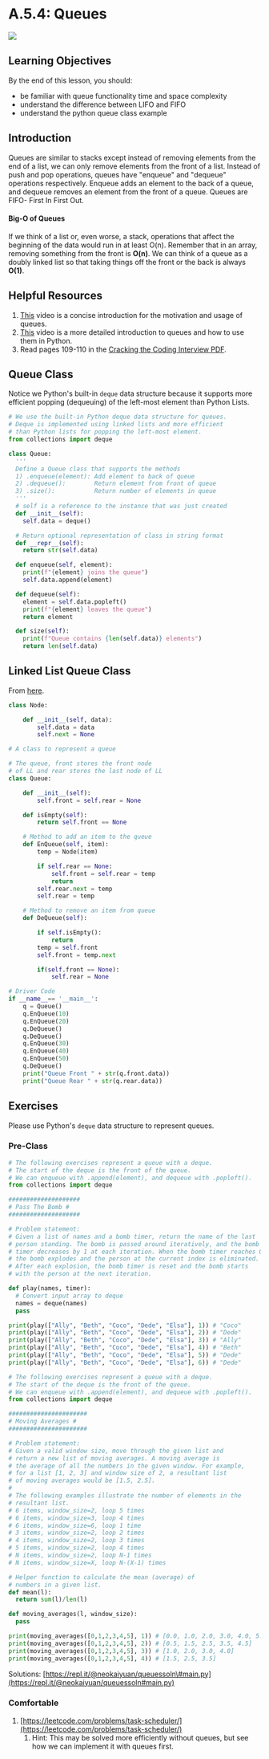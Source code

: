 # A.5.4: Queues

![](../../../.gitbook/assets/1_axag3gn3s-xjn3dvqw6afw.png)

## Learning Objectives

By the end of this lesson, you should:

- be familiar with queue functionality time and space complexity
- understand the difference between LIFO and FIFO
- understand the python queue class example

## Introduction

Queues are similar to stacks except instead of removing elements from the end of a list, we can only remove elements from the front of a list. Instead of push and pop operations, queues have "enqueue" and "dequeue" operations respectively. Enqueue adds an element to the back of a queue, and dequeue removes an element from the front of a queue. Queues are FIFO- First In First Out.

#### Big-O of Queues

If we think of a list or, even worse, a stack, operations that affect the beginning of the data would run in at least O\(n\). Remember that in an array, removing something from the front is **O\(n\)**. We can think of a queue as a doubly linked list so that taking things off the front or the back is always **O\(1\)**.

## Helpful Resources

1. [This](https://www.youtube.com/watch?v=9Obx8TTQnaY) video is a concise introduction for the motivation and usage of queues.
2. [This](https://www.youtube.com/watch?v=Y7wZO2tMjnY) video is a more detailed introduction to queues and how to use them in Python.
3. Read pages 109-110 in the [Cracking the Coding Interview PDF](../a.0-algorithms-overview.md#resources).

## Queue Class

Notice we Python's built-in `deque` data structure because it supports more efficient popping \(dequeuing\) of the left-most element than Python Lists.

```python
# We use the built-in Python deque data structure for queues.
# Deque is implemented using linked lists and more efficient
# than Python lists for popping the left-most element.
from collections import deque

class Queue:
  '''
  Define a Queue class that supports the methods
  1) .enqueue(element): Add element to back of queue
  2) .dequeue():        Return element from front of queue
  3) .size():           Return number of elements in queue
  '''
  # self is a reference to the instance that was just created
  def __init__(self):
    self.data = deque()

  # Return optional representation of class in string format
  def __repr__(self):
    return str(self.data)

  def enqueue(self, element):
    print(f"{element} joins the queue")
    self.data.append(element)

  def dequeue(self):
    element = self.data.popleft()
    print(f"{element} leaves the queue")
    return element

  def size(self):
    print(f"Queue contains {len(self.data)} elements")
    return len(self.data)

```

## Linked List Queue Class

From [here](https://www.geeksforgeeks.org/queue-linked-list-implementation/).

```python
class Node:

    def __init__(self, data):
        self.data = data
        self.next = None

# A class to represent a queue

# The queue, front stores the front node
# of LL and rear stores the last node of LL
class Queue:

    def __init__(self):
        self.front = self.rear = None

    def isEmpty(self):
        return self.front == None

    # Method to add an item to the queue
    def EnQueue(self, item):
        temp = Node(item)

        if self.rear == None:
            self.front = self.rear = temp
            return
        self.rear.next = temp
        self.rear = temp

    # Method to remove an item from queue
    def DeQueue(self):

        if self.isEmpty():
            return
        temp = self.front
        self.front = temp.next

        if(self.front == None):
            self.rear = None

# Driver Code
if __name__== '__main__':
    q = Queue()
    q.EnQueue(10)
    q.EnQueue(20)
    q.DeQueue()
    q.DeQueue()
    q.EnQueue(30)
    q.EnQueue(40)
    q.EnQueue(50)
    q.DeQueue()
    print("Queue Front " + str(q.front.data))
    print("Queue Rear " + str(q.rear.data))
```

## Exercises

Please use Python's `deque` data structure to represent queues.

### Pre-Class

```python
# The following exercises represent a queue with a deque.
# The start of the deque is the front of the queue.
# We can enqueue with .append(element), and dequeue with .popleft().
from collections import deque

####################
# Pass The Bomb #
####################

# Problem statement:
# Given a list of names and a bomb timer, return the name of the last
# person standing. The bomb is passed around iteratively, and the bomb
# timer decreases by 1 at each iteration. When the bomb timer reaches 0,
# the bomb explodes and the person at the current index is eliminated.
# After each explosion, the bomb timer is reset and the bomb starts
# with the person at the next iteration.

def play(names, timer):
  # Convert input array to deque
  names = deque(names)
  pass

print(play(["Ally", "Beth", "Coco", "Dede", "Elsa"], 1)) # "Coco"
print(play(["Ally", "Beth", "Coco", "Dede", "Elsa"], 2)) # "Dede"
print(play(["Ally", "Beth", "Coco", "Dede", "Elsa"], 3)) # "Ally"
print(play(["Ally", "Beth", "Coco", "Dede", "Elsa"], 4)) # "Beth"
print(play(["Ally", "Beth", "Coco", "Dede", "Elsa"], 5)) # "Dede"
print(play(["Ally", "Beth", "Coco", "Dede", "Elsa"], 6)) # "Dede"
```

```python
# The following exercises represent a queue with a deque.
# The start of the deque is the front of the queue.
# We can enqueue with .append(element), and dequeue with .popleft().
from collections import deque

######################
# Moving Averages #
######################

# Problem statement:
# Given a valid window size, move through the given list and
# return a new list of moving averages. A moving average is
# the average of all the numbers in the given window. For example,
# for a list [1, 2, 3] and window size of 2, a resultant list
# of moving averages would be [1.5, 2.5].
#
# The following examples illustrate the number of elements in the
# resultant list.
# 6 items, window_size=2, loop 5 times
# 6 items, window_size=3, loop 4 times
# 6 items, window_size=6, loop 1 time
# 3 items, window_size=2, loop 2 times
# 4 items, window_size=2, loop 3 times
# 5 items, window_size=2, loop 4 times
# N items, window_size=2, loop N-1 times
# N items, window_size=X, loop N-(X-1) times

# Helper function to calculate the mean (average) of
# numbers in a given list.
def mean(l):
  return sum(l)/len(l)

def moving_averages(l, window_size):
  pass

print(moving_averages([0,1,2,3,4,5], 1)) # [0.0, 1.0, 2.0, 3.0, 4.0, 5.0]
print(moving_averages([0,1,2,3,4,5], 2)) # [0.5, 1.5, 2.5, 3.5, 4.5]
print(moving_averages([0,1,2,3,4,5], 3)) # [1.0, 2.0, 3.0, 4.0]
print(moving_averages([0,1,2,3,4,5], 4)) # [1.5, 2.5, 3.5]

```

Solutions: [https://repl.it/@neokaiyuan/queuessoln\#main.py](https://repl.it/@neokaiyuan/queuessoln#main.py)

### Comfortable

1. [https://leetcode.com/problems/task-scheduler/](https://leetcode.com/problems/task-scheduler/)
   1. Hint: This may be solved more efficiently without queues, but see how we can implement it with queues first.
